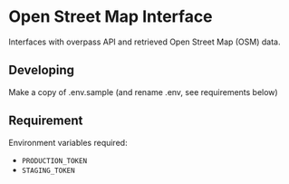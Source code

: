 # Open Street Map Interface

Interfaces with overpass API and retrieved Open Street Map (OSM) data.

## Developing

Make a copy of .env.sample (and rename .env, see requirements below)

## Requirement

Environment variables required:

- `PRODUCTION_TOKEN`
- `STAGING_TOKEN`


